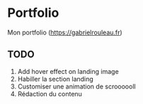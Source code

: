 # Portfolio

Mon portfolio (https://gabrielrouleau.fr)

## TODO

1. Add hover effect on landing image
2. Habiller la section landing
3. Customiser une animation de scroooooll
4. Rédaction du contenu

